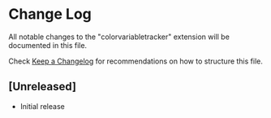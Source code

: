 # Change Log

All notable changes to the "colorvariabletracker" extension will be documented in this file.

Check [Keep a Changelog](http://keepachangelog.com/) for recommendations on how to structure this file.

## [Unreleased]

- Initial release